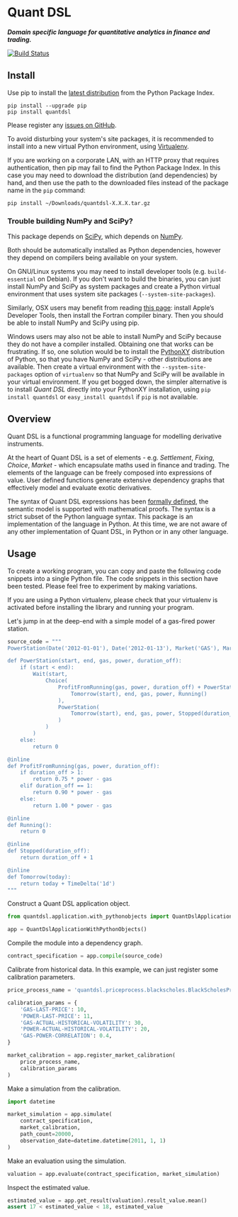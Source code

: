 # Quant DSL

***Domain specific language for quantitative analytics in finance and trading.***

[![Build Status](https://secure.travis-ci.org/johnbywater/quantdsl.png)](https://travis-ci.org/johnbywater/quantdsl)


## Install

Use pip to install the [latest distribution](https://pypi.python.org/pypi/quantdsl) from
the Python Package Index.

```
pip install --upgrade pip
pip install quantdsl
```

Please register any [issues on GitHub](https://github.com/johnbywater/quantdsl/issues).

To avoid disturbing your system's site packages, it is recommended to install
into a new virtual Python environment, using [Virtualenv](http://docs.python-guide.org/en/latest/dev/virtualenvs/).

If you are working on a corporate LAN, with an HTTP proxy that requires authentication, then pip may fail to find
the Python Package Index. In this case you may need to download the distribution (and dependencies) by hand, and 
then use the path to the downloaded files instead of the package name in the `pip` command:

```
pip install ~/Downloads/quantdsl-X.X.X.tar.gz
```

### Trouble building NumPy and SciPy?

This package depends on [SciPy](https://www.scipy.org/), which depends on [NumPy](http://www.numpy.org/).

Both should be automatically installed as Python dependencies, however they depend on compilers being available on 
your system.

On GNU/Linux systems you may need to install developer tools (e.g. ```build-essential``` on Debian). If
you don't want to build the binaries, you can just install NumPy and SciPy as system packages and create a Python
virtual environment that uses system site packages (`--system-site-packages`).

Similarly, OSX users may benefit from reading [this page](https://www.scipy.org/scipylib/building/macosx.html):
install Apple’s Developer Tools, then install the Fortran compiler binary. Then you should be able
to install NumPy and SciPy using pip.

Windows users may also not be able to install NumPy and SciPy because they do not have a
compiler installed. Obtaining one that works can be frustrating. If so, one solution would
be to install the [PythonXY](https://code.google.com/p/pythonxy/wiki/Downloads?tm=2)
distribution of Python, so that you have NumPy and SciPy - other distributions are available.
Then create a virtual environment with the `--system-site-packages` option of `virtualenv`
so that NumPy and SciPy will be available in your virtual environment. If you get bogged down,
the simpler alternative is to install *Quant DSL* directly into your PythonXY installation,
using `pip install quantdsl` or `easy_install quantdsl` if `pip` is not available.

## Overview

Quant DSL is a functional programming language for modelling derivative instruments.

At the heart of Quant DSL is a set of elements - e.g. *Settlement*, *Fixing*, *Choice*, *Market* - which encapsulate 
maths used in finance and trading. The elements of the language can be freely composed into expressions
of value. User defined functions generate extensive dependency graphs that effectively model and evaluate exotic
derivatives.

The syntax of Quant DSL expressions has been
[formally defined](http://www.appropriatesoftware.org/quant/docs/quant-dsl-definition-and-proof.pdf),
the semantic model is supported with mathematical proofs. The syntax is a strict subset of the Python language
syntax. This package is an implementation of the language in Python. At this time, we are not aware of any 
other implementation of Quant DSL, in Python or in any other language.


## Usage

To create a working program, you can copy and paste the following code snippets into a single Python file. The code
snippets in this section have been tested. Please feel free to experiment by making variations.

If you are using a Python virtualenv, please check that your virtualenv is activated before installing the library
and running your program.

Let's jump in at the deep-end with a simple model of a gas-fired power station.

```python
source_code = """
PowerStation(Date('2012-01-01'), Date('2012-01-13'), Market('GAS'), Market('POWER'), Stopped(1))

def PowerStation(start, end, gas, power, duration_off):
    if (start < end):
        Wait(start,
            Choice(
                ProfitFromRunning(gas, power, duration_off) + PowerStation(
                    Tomorrow(start), end, gas, power, Running()
                ),
                PowerStation(
                    Tomorrow(start), end, gas, power, Stopped(duration_off)
                )
            )
        )
    else:
        return 0

@inline
def ProfitFromRunning(gas, power, duration_off):
    if duration_off > 1:
        return 0.75 * power - gas
    elif duration_off == 1:
        return 0.90 * power - gas
    else:
        return 1.00 * power - gas

@inline
def Running():
    return 0

@inline
def Stopped(duration_off):
    return duration_off + 1

@inline
def Tomorrow(today):
    return today + TimeDelta('1d')
"""
```

Construct a Quant DSL application object.

```python
from quantdsl.application.with_pythonobjects import QuantDslApplicationWithPythonObjects

app = QuantDslApplicationWithPythonObjects()
```

Compile the module into a dependency graph.

```python
contract_specification = app.compile(source_code)
```

Calibrate from historical data. In this example, we can just register some calibration parameters.

```python
price_process_name = 'quantdsl.priceprocess.blackscholes.BlackScholesPriceProcess'

calibration_params = {
    'GAS-LAST-PRICE': 10,
    'POWER-LAST-PRICE': 11,
    'GAS-ACTUAL-HISTORICAL-VOLATILITY': 30,
    'POWER-ACTUAL-HISTORICAL-VOLATILITY': 20,
    'GAS-POWER-CORRELATION': 0.4,
}

market_calibration = app.register_market_calibration(
    price_process_name,
    calibration_params
)
```

Make a simulation from the calibration.

```python
import datetime

market_simulation = app.simulate(
    contract_specification,
    market_calibration,
    path_count=20000,
    observation_date=datetime.datetime(2011, 1, 1)
)
```

Make an evaluation using the simulation.

```python
valuation = app.evaluate(contract_specification, market_simulation)
```

Inspect the estimated value.

```python
estimated_value = app.get_result(valuation).result_value.mean()
assert 17 < estimated_value < 18, estimated_value
```

